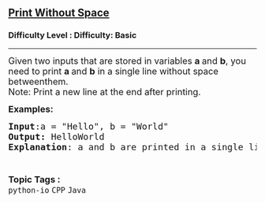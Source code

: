 <h2><a href="https://www.geeksforgeeks.org/problems/print-without-space--124240/1?page=1&sortBy=accuracy">Print Without Space</a></h2><h3>Difficulty Level : Difficulty: Basic</h3><hr><div class="problems_problem_content__Xm_eO"><p><span style="font-size: 18px;">Given two inputs that are stored in variables <strong>a </strong>and <strong>b</strong>, you need to print <strong>a </strong>and <strong>b</strong> in a single line without space betweenthem.<br>Note: Print a new line at the end after printing. </span></p>
<p><span style="font-size: 18px;"><strong>Examples:</strong></span></p>
<pre><span style="font-size: 18px;"><strong>Input</strong>:a = "Hello", b = "World"<br></span><span style="font-size: 18px;"><strong>Output:</strong> HelloWorld<br><strong>Explanation</strong>: a and b are printed in a single line without space between them.</span></pre></div><br><p><span style=font-size:18px><strong>Topic Tags : </strong><br><code>python-io</code>&nbsp;<code>CPP</code>&nbsp;<code>Java</code>&nbsp;
